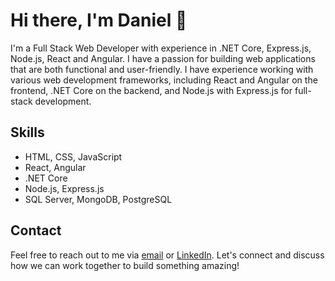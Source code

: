 Hi there, I'm Daniel 👋
=================================

I'm a Full Stack Web Developer with experience in .NET Core, Express.js, Node.js, React and Angular. I have a passion for building web applications that are both functional and user-friendly. I have experience working with various web development frameworks, including React and Angular on the frontend, .NET Core on the backend, and Node.js with Express.js for full-stack development.

Skills
------

-   HTML, CSS, JavaScript
-   React, Angular
-   .NET Core
-   Node.js, Express.js
-   SQL Server, MongoDB, PostgreSQL


Contact
-------

Feel free to reach out to me via [email](mailto:danielmad87@gmail.com) or [LinkedIn](https://www.linkedin.com/in/daniel-madhala/). Let's connect and discuss how we can work together to build something amazing!
